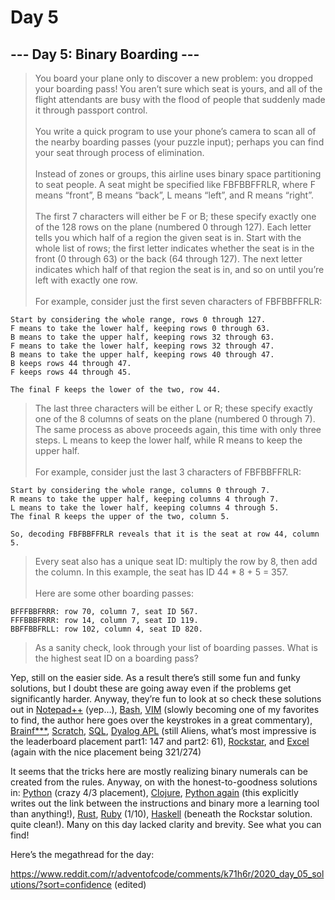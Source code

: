 # Day 5

## --- Day 5: Binary Boarding ---

> You board your plane only to discover a new problem: you dropped your boarding pass! You aren’t sure which seat is yours, and all of the flight attendants are busy with the flood of people that suddenly made it through passport control.\
> \
> You write a quick program to use your phone’s camera to scan all of the nearby boarding passes (your puzzle input); perhaps you can find your seat through process of elimination.\
> \
> Instead of zones or groups, this airline uses binary space partitioning to seat people. A seat might be specified like FBFBBFFRLR, where F means “front”, B means “back”, L means “left”, and R means “right”.\
> \
> The first 7 characters will either be F or B; these specify exactly one of the 128 rows on the plane (numbered 0 through 127). Each letter tells you which half of a region the given seat is in. Start with the whole list of rows; the first letter indicates whether the seat is in the front (0 through 63) or the back (64 through 127). The next letter indicates which half of that region the seat is in, and so on until you’re left with exactly one row.\
> \
> For example, consider just the first seven characters of FBFBBFFRLR:

```
Start by considering the whole range, rows 0 through 127.
F means to take the lower half, keeping rows 0 through 63.
B means to take the upper half, keeping rows 32 through 63.
F means to take the lower half, keeping rows 32 through 47.
B means to take the upper half, keeping rows 40 through 47.
B keeps rows 44 through 47.
F keeps rows 44 through 45.

The final F keeps the lower of the two, row 44.
```

> The last three characters will be either L or R; these specify exactly one of the 8 columns of seats on the plane (numbered 0 through 7). The same process as above proceeds again, this time with only three steps. L means to keep the lower half, while R means to keep the upper half.\
> \
> For example, consider just the last 3 characters of FBFBBFFRLR:

```
Start by considering the whole range, columns 0 through 7.
R means to take the upper half, keeping columns 4 through 7.
L means to take the lower half, keeping columns 4 through 5.
The final R keeps the upper of the two, column 5.

So, decoding FBFBBFFRLR reveals that it is the seat at row 44, column 5.
```

> Every seat also has a unique seat ID: multiply the row by 8, then add the column. In this example, the seat has ID 44 \* 8 + 5 = 357.\
> \
> Here are some other boarding passes:

```
BFFFBBFRRR: row 70, column 7, seat ID 567.
FFFBBBFRRR: row 14, column 7, seat ID 119.
BBFFBBFRLL: row 102, column 4, seat ID 820.
```

> As a sanity check, look through your list of boarding passes. What is the highest seat ID on a boarding pass?

Yep, still on the easier side. As a result there’s still some fun and funky solutions, but I doubt these are going away even if the problems get significantly harder. Anyway, they’re fun to look at so check these solutions out in [Notepad++](https://www.reddit.com/r/adventofcode/comments/k71h6r/2020_day_05_solutions/geod3el?utm_source=share&utm_medium=web2x&context=3) (yep…), [Bash](https://www.reddit.com/r/adventofcode/comments/k71h6r/2020_day_05_solutions/geo96no?utm_source=share&utm_medium=web2x&context=3), [VIM](https://www.reddit.com/r/adventofcode/comments/k71h6r/2020_day_05_solutions/geohvq4?utm_source=share&utm_medium=web2x&context=3) (slowly becoming one of my favorites to find, the author here goes over the keystrokes in a great commentary), [Brainf\*\*\*](https://www.reddit.com/r/adventofcode/comments/k71h6r/2020_day_05_solutions/gep9kcv?utm_source=share&utm_medium=web2x&context=3), [Scratch](https://www.reddit.com/r/adventofcode/comments/k71h6r/2020_day_05_solutions/geodm88?utm_source=share&utm_medium=web2x&context=3), [SQL](https://www.reddit.com/r/adventofcode/comments/k71h6r/2020_day_05_solutions/geoe4dr?utm_source=share&utm_medium=web2x&context=3), [Dyalog APL](https://www.reddit.com/r/adventofcode/comments/k71h6r/2020_day_05_solutions/geonfks?utm_source=share&utm_medium=web2x&context=3) (still Aliens, what’s most impressive is the leaderboard placement part1: 147 and part2: 61), [Rockstar](https://www.reddit.com/r/adventofcode/comments/k71h6r/2020_day_05_solutions/geop17a?utm_source=share&utm_medium=web2x&context=3), and [Excel](https://www.reddit.com/r/adventofcode/comments/k71h6r/2020_day_05_solutions/geo934n?utm_source=share&utm_medium=web2x&context=3) (again with the nice placement being 321/274)

It seems that the tricks here are mostly realizing binary numerals can be created from the rules. Anyway, on with the honest-to-goodness solutions in: [Python](https://www.reddit.com/r/adventofcode/comments/k71h6r/2020_day_05_solutions/geo8qy5?utm_source=share&utm_medium=web2x&context=3) (crazy 4/3 placement), [Clojure](https://www.reddit.com/r/adventofcode/comments/k71h6r/2020_day_05_solutions/georogu?utm_source=share&utm_medium=web2x&context=3), [Python again](https://www.reddit.com/r/adventofcode/comments/k71h6r/2020_day_05_solutions/gerudeo?utm_source=share&utm_medium=web2x&context=3) (this explicitly writes out the link between the instructions and binary more a learning tool than anything!), [Rust](https://www.reddit.com/r/adventofcode/comments/k71h6r/2020_day_05_solutions/geosxob?utm_source=share&utm_medium=web2x&context=3), [Ruby](https://www.reddit.com/r/adventofcode/comments/k71h6r/2020_day_05_solutions/geoa6oq?utm_source=share&utm_medium=web2x&context=3) (1/10), [Haskell](https://www.reddit.com/r/adventofcode/comments/k71h6r/2020_day_05_solutions/geop17a?utm_source=share&utm_medium=web2x&context=3) (beneath the Rockstar solution. quite clean!). Many on this day lacked clarity and brevity. See what you can find!

Here’s the megathread for the day:

https://www.reddit.com/r/adventofcode/comments/k71h6r/2020_day_05_solutions/?sort=confidence (edited)
